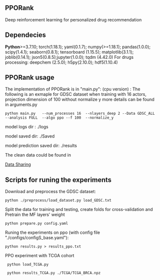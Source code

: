 ## PPORank
Deep reinforcement learning for personalized drug recommendation
## Dependecies
**Python**>=3.7.10; torch(1.18.1); yaml(0.1.7);
numpy(>=1.18.1); pandas(1.0.0); scipy(1.4.1); seaborn(0.8.1); tensorboard (1.15.5);
matplotlib(3.1.1); joblib(0.14.1); json5(0.8.5);jupyter(1.0.0); tqdm (4.42.0)
For drugs processing: deepchem (2.5.0); h5py(2.10.0); hdf5(1.10.4)

## PPORank usage
The implementation of PPORank is in "main.py":
(cpu version) :
The following is an exmaple for GDSC dataset when training with 16 actors, projection dimension of 100 without normalize y 
more details can be found in arguments.py

```
python main.py   --num_processes 16  --nlayers_deep 2 --Data GDSC_ALL --analysis FULL  --algo ppo --f 100  --normalize_y 
```
model logs dir : ./logs

model saved dir: ./Saved

model prediction saved dir: ./results

The clean data could be found in 

[Data Sharing](https://drive.google.com/drive/folders/1-YcEcRP6IObhT8ojes9L29Z54P-japjJ?usp=sharing)

## Scripts for runing the experiments
Download and preprocess the GDSC dataset:
```
python ./preprocess/load_dataset.py load_GDSC.txt
```
Split the data for training and testing, create folds for cross-validation and Pretrain the MF layers' weight
```
python prepare.py config.yaml

```
Runing the experiments on ppo (with config file "./configs/configS_base.yaml"):

```
python results.py > results_ppo.txt

```
PPO experiment with TCGA cohort

```
 python load_TCGA.py
 
 python results_TCGA.py ./TCGA/TCGA_BRCA.npz 
```



